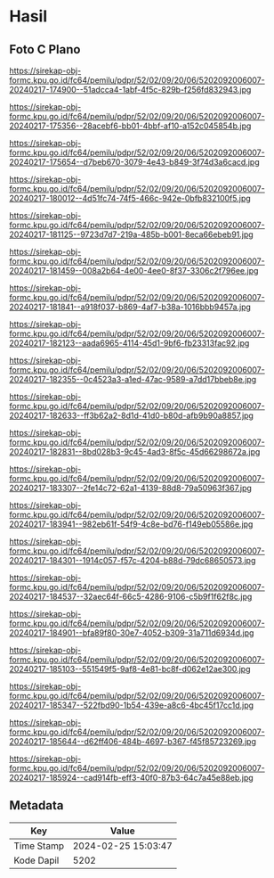 # Hasil

## Foto C Plano

https://sirekap-obj-formc.kpu.go.id/fc64/pemilu/pdpr/52/02/09/20/06/5202092006007-20240217-174900--51adcca4-1abf-4f5c-829b-f256fd832943.jpg

https://sirekap-obj-formc.kpu.go.id/fc64/pemilu/pdpr/52/02/09/20/06/5202092006007-20240217-175356--28acebf6-bb01-4bbf-af10-a152c045854b.jpg

https://sirekap-obj-formc.kpu.go.id/fc64/pemilu/pdpr/52/02/09/20/06/5202092006007-20240217-175654--d7beb670-3079-4e43-b849-3f74d3a6cacd.jpg

https://sirekap-obj-formc.kpu.go.id/fc64/pemilu/pdpr/52/02/09/20/06/5202092006007-20240217-180012--4d51fc74-74f5-466c-942e-0bfb832100f5.jpg

https://sirekap-obj-formc.kpu.go.id/fc64/pemilu/pdpr/52/02/09/20/06/5202092006007-20240217-181125--9723d7d7-219a-485b-b001-8eca66ebeb91.jpg

https://sirekap-obj-formc.kpu.go.id/fc64/pemilu/pdpr/52/02/09/20/06/5202092006007-20240217-181459--008a2b64-4e00-4ee0-8f37-3306c2f796ee.jpg

https://sirekap-obj-formc.kpu.go.id/fc64/pemilu/pdpr/52/02/09/20/06/5202092006007-20240217-181841--a918f037-b869-4af7-b38a-1016bbb9457a.jpg

https://sirekap-obj-formc.kpu.go.id/fc64/pemilu/pdpr/52/02/09/20/06/5202092006007-20240217-182123--aada6965-4114-45d1-9bf6-fb23313fac92.jpg

https://sirekap-obj-formc.kpu.go.id/fc64/pemilu/pdpr/52/02/09/20/06/5202092006007-20240217-182355--0c4523a3-a1ed-47ac-9589-a7dd17bbeb8e.jpg

https://sirekap-obj-formc.kpu.go.id/fc64/pemilu/pdpr/52/02/09/20/06/5202092006007-20240217-182633--ff3b62a2-8d1d-41d0-b80d-afb9b90a8857.jpg

https://sirekap-obj-formc.kpu.go.id/fc64/pemilu/pdpr/52/02/09/20/06/5202092006007-20240217-182831--8bd028b3-9c45-4ad3-8f5c-45d66298672a.jpg

https://sirekap-obj-formc.kpu.go.id/fc64/pemilu/pdpr/52/02/09/20/06/5202092006007-20240217-183307--2fe14c72-62a1-4139-88d8-79a50963f367.jpg

https://sirekap-obj-formc.kpu.go.id/fc64/pemilu/pdpr/52/02/09/20/06/5202092006007-20240217-183941--982eb61f-54f9-4c8e-bd76-f149eb05586e.jpg

https://sirekap-obj-formc.kpu.go.id/fc64/pemilu/pdpr/52/02/09/20/06/5202092006007-20240217-184301--1914c057-f57c-4204-b88d-79dc68650573.jpg

https://sirekap-obj-formc.kpu.go.id/fc64/pemilu/pdpr/52/02/09/20/06/5202092006007-20240217-184537--32aec64f-66c5-4286-9106-c5b9f1f62f8c.jpg

https://sirekap-obj-formc.kpu.go.id/fc64/pemilu/pdpr/52/02/09/20/06/5202092006007-20240217-184901--bfa89f80-30e7-4052-b309-31a711d6934d.jpg

https://sirekap-obj-formc.kpu.go.id/fc64/pemilu/pdpr/52/02/09/20/06/5202092006007-20240217-185103--551549f5-9af8-4e81-bc8f-d062e12ae300.jpg

https://sirekap-obj-formc.kpu.go.id/fc64/pemilu/pdpr/52/02/09/20/06/5202092006007-20240217-185347--522fbd90-1b54-439e-a8c6-4bc45f17cc1d.jpg

https://sirekap-obj-formc.kpu.go.id/fc64/pemilu/pdpr/52/02/09/20/06/5202092006007-20240217-185644--d62ff406-484b-4697-b367-f45f85723269.jpg

https://sirekap-obj-formc.kpu.go.id/fc64/pemilu/pdpr/52/02/09/20/06/5202092006007-20240217-185924--cad914fb-eff3-40f0-87b3-64c7a45e88eb.jpg


## Metadata

| Key        | Value               |
| ---------- | ------------------- |
| Time Stamp | 2024-02-25 15:03:47 |
| Kode Dapil | 5202                |



